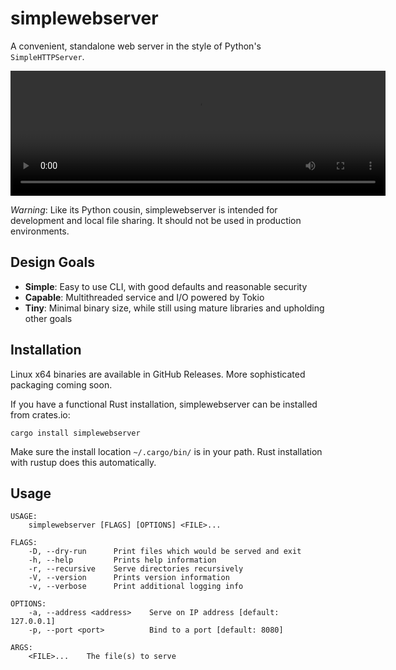 # simplewebserver

A convenient, standalone web server in the style of Python's `SimpleHTTPServer`. 

<center>
<video width="600" height="200" autoplay loop>
  <source type="video/webm" src="assets/example-1.webm"></source>
  <p>Example usage of simplewebserver</p>
</video>
</center>

*Warning*: Like its Python cousin, simplewebserver is intended for development and local file sharing. It should not be used in production environments.

## Design Goals
* **Simple**: Easy to use CLI, with good defaults and reasonable security
* **Capable**: Multithreaded service and I/O powered by Tokio
* **Tiny**: Minimal binary size, while still using mature libraries and upholding other goals

## Installation

Linux x64 binaries are available in GitHub Releases. More sophisticated packaging coming soon.

If you have a functional Rust installation, simplewebserver can be installed from crates.io:
```
cargo install simplewebserver
```
Make sure the install location `~/.cargo/bin/` is in your path. Rust installation with rustup does this automatically.

## Usage

```
USAGE:
    simplewebserver [FLAGS] [OPTIONS] <FILE>...

FLAGS:
    -D, --dry-run      Print files which would be served and exit
    -h, --help         Prints help information
    -r, --recursive    Serve directories recursively
    -V, --version      Prints version information
    -v, --verbose      Print additional logging info

OPTIONS:
    -a, --address <address>    Serve on IP address [default: 127.0.0.1]
    -p, --port <port>          Bind to a port [default: 8080]

ARGS:
    <FILE>...    The file(s) to serve
```
